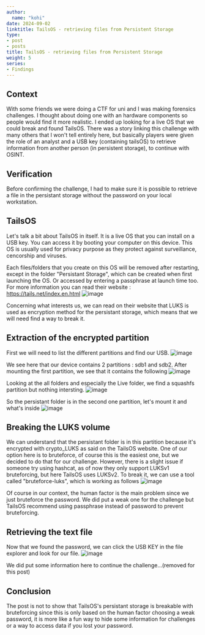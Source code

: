 ```yaml
---
author:
  name: "kohi"
date: 2024-09-02
linktitle: TailsOS - retrieving files from Persistent Storage
type:
- post
- posts
title: TailsOS - retrieving files from Persistent Storage
weight: 5
series:
- Findings
---
```


## Context

With some friends we were doing a CTF for uni and I was making forensics challenges. I thought about doing one with an hardware components so people would find it more realistic. I ended up looking for a live OS that we could break and found TailsOS. There was a story linking this challenge with many others that I won't tell entirely here, but basically players were given the role of an analyst and a USB key (containing tailsOS) to retrieve information from another person (in persistent storage), to continue with OSINT.

## Verification

Before confirming the challenge, I had to make sure it is possible to retrieve a file in the persistant storage without the password on your local workstation.

## TailsOS

Let's talk a bit about TailsOS in itself. It is a live OS that you can install on a USB key. You can access it by booting your computer on this device. This OS is usually used for privacy purpose as they protect against surveillance, cencorship and viruses.

Each files/folders that you create on this OS will be removed after restarting, except in the folder "Persistant Storage", which can be created when first launching the OS.
Or accessed by entering a passphrase at launch time too. For more information you can read their website : https://tails.net/index.en.html
![image](/images/tails7.png)

Concerning what interests us, we can read on their website that LUKS is used as encryption method for the persistant storage, which means that we will need find a way to break it.

## Extraction of the encrypted partition

First we will need to list the different partitions and find our USB.
![image](/images/tails1.png)

We see here that our device contains 2 partitions : sdb1 and sdb2. 
After mounting the first partition, we see that it contains the following
![image](/images/tails2.png)

Looking at the all folders and especially the Live folder, we find a squashfs partition but nothing intersting.
![image](/images/tails3.png)

So the persistant folder is in the second one partition, let's mount it and what's inside
![image](/images/tails4.png)


## Breaking the LUKS volume

We can understand that the persistant folder is in this partition because it's encrypted with crypto_LUKS as said on the TailsOS website.
One of our option here is to bruteforce, of course this is the easiest one, but we decided to do that for our challenge. However, there is a slight issue if someone try using hashcat, as of now they only support LUKSv1 bruteforcing, but here TailsOS uses LUKSv2. To break it, we can use a tool called "bruteforce-luks", which is working as follows
![image](/images/tails5.png)

Of course in our context, the human factor is the main problem since we just bruteforce the password. We did put a weak one for the challenge but TailsOS recommend using passphrase instead of password to prevent bruteforcing.

## Retrieving the text file

Now that we found the password, we can click the USB KEY in the file explorer and look for our file.
![image](/images/tails6.png)

We did put some information here to continue the challenge...(removed for this post)

## Conclusion

The post is not to show that TailsOS's persistant storage is breakable with bruteforcing since this is only based on the human factor choosing a weak password, it is more like a fun way to hide some information for challenges or a way to access data if you lost your password.
